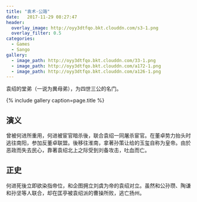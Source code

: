 ```yaml
---
title: "袁术·公路"
date:   2017-11-29 08:27:47
header:
  overlay_image: http://oyy3dtfqo.bkt.clouddn.com/s3-1.png
  overlay_filter: 0.5
categories:
  - Games
  - Sango
gallery:
  - image_path: http://oyy3dtfqo.bkt.clouddn.com/33-1.png
  - image_path: http://oyy3dtfqo.bkt.clouddn.com/a172-1.png
  - image_path: http://oyy3dtfqo.bkt.clouddn.com/a126-1.png
---
```


袁绍的堂弟（一说为異母弟），为四世三公的名门。

{% include gallery caption=page.title %}

## 演义

曾被何进所重用，何进被宦官暗杀後，联合袁绍一同屠杀宦官。在董卓势力抬头时逃往南阳，参加反董卓联盟。後移往淮南，拿著孙策让给的玉玺自称为皇帝。由於恶政而失去民心，靠著袁绍北上之际受到刘备攻击，吐血而亡。

## 正史

何进死後立即欲染指帝位，和企图拥立刘虞为帝的袁绍对立。虽然和公孙瓒、陶谦和孙坚等人联合，却在匡亭被袁绍派的曹操所败，逃亡扬州。